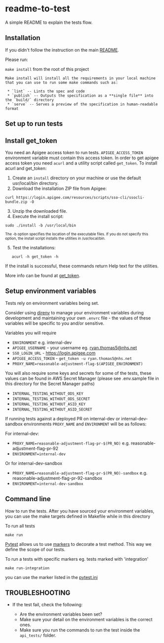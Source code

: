 # readme-to-test

A simple README to explain the tests flow.


## Installation

If you didn't follow the instruction on the main [README](../README.md).

Please run:

`make install` from the root of this project
```
Make install will install all the requirements in your local machine that you can use to run some make commands such as:

 * `lint` -- Lints the spec and code
 * `publish` -- Outputs the specification as a **single file** into the `build/` directory
 * `serve` -- Serves a preview of the specification in human-readable format
```

## Set up to run tests

Install get_token
-----------------------
You need an Apigee access token to run tests. `APIGEE_ACCESS_TOKEN` environment variable must contain this access token. In order to
get apigee access token you need `acurl` and a utility script called `get_token`. To install acurl and get_token:

1. Create an `install` directory on your machine or use the default usr/local/bin directory.
2. Download the installation ZIP file from Apigee:

`curl https://login.apigee.com/resources/scripts/sso-cli/ssocli-bundle.zip -O`

3. Unzip the downloaded file.
4. Execute the install script:

`sudo ./install -b /usr/local/bin`

<sub>The -b option specifies the location of the executable files. If you do not specify this option, the install script installs the utilities in /usr/local/bin.<sub>

5. Test the installations:

 `   acurl -h
    get_token -h`


If the install is successful, these commands return Help text for the utilities.

More info can be found at [get_token](https://docs.apigee.com/api-platform/system-administration/auth-tools#install).

Setup environment variables
-----------------------

Tests rely on environment variables being set.

Consider using [direnv](https://direnv.net/) to manage your environment variables during development and maintaining your own `.envrc` file - the values of these variables will be specific to you and/or sensitive.

Variables you will require
- `ENVIRONMENT` e.g. internal-dev
- `APIGEE_USERNAME` - your username eg. ryan.thomas5@nhs.net
- `SSO_LOGIN_URL` - https://login.apigee.com
- `APIGEE_ACCESS_TOKEN` - `get_token -u ryan.thomas5@nhs.net`
- `PROXY_NAME=reasonable-adjustment-flag-$(APIGEE_ENVIRONMENT)`

You will also require some keys and secrets for some of the tests, these values can be found in AWS Secret Manager (please see .env.sample file in this directory for the Secret Manager paths)
- `INTERNAL_TESTING_WITHOUT_ODS_KEY`
- `INTERNAL_TESTING_WITHOUT_ODS_SECRET`
- `INTERNAL_TESTING_WITHOUT_ASID_KEY`
- `INTERNAL_TESTING_WITHOUT_ASID_SECRET`

If running tests against a deployed PR on internal-dev or internal-dev-sandbox environments `PROXY_NAME` and `ENVIRONMENT` will be as follows:

For internal-dev:
- `PROXY_NAME=reasonable-adjustment-flag-pr-$(PR_NO)` e.g. reasonable-adjustment-flag-pr-92
- `ENVIRONMENT=internal-dev`

Or for internal-dev-sandbox
- `PROXY_NAME=reasonable-adjustment-flag-pr-$(PR_NO)-sandbox` e.g. reasonable-adjustment-flag-pr-92-sandbox
- `ENVIRONMENT=internal-dev-sandbox`


## Command line

How to run the tests.
After you have sourced your environment variables, you can use the make targets defined in Makefile while in this directory

To run all tests
```
make run
```

[Pytest](https://docs.pytest.org/en/6.2.x/) allows us to use [markers](https://docs.pytest.org/en/6.2.x/example/markers.html) to decorate a test method. This way we define the scope of our tests.

To run a tests with specific markers eg. tests marked with 'integration'
```
make run-integration
```

you can use the marker listed in the [pytest.ini](../pytest.ini)


## TROUBLESHOOTING

 * If the test fail, check the following:

   - Are the environment variables been set?
   - Make sure your detail on the environment variables is the correct ones.
   - Make sure you run the commands to run the test inside the `api_tests/` folder.
